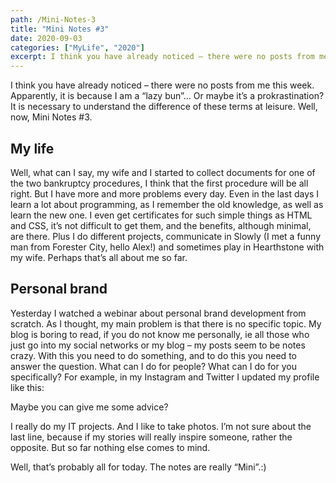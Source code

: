 ```yaml
---
path: /Mini-Notes-3
title: "Mini Notes #3"
date: 2020-09-03
categories: ["MyLife", "2020"]
excerpt: I think you have already noticed – there were no posts from me this week..
---
```


I think you have already noticed – there were no posts from me this week. Apparently, it is because I am a “lazy bun”… Or maybe it’s a prokrastination? It is necessary to understand the difference of these terms at leisure.
Well, now, Mini Notes #3.

## My life

Well, what can I say, my wife and I started to collect documents for one of the two bankruptcy procedures, I think that the first procedure will be all right. But I have more and more problems every day.
Even in the last days I learn a lot about programming, as I remember the old knowledge, as well as learn the new one. I even get certificates for such simple things as HTML and CSS, it’s not difficult to get them, and the benefits, although minimal, are there.
Plus I do different projects, communicate in Slowly (I met a funny man from Forester City, hello Alex!) and sometimes play in Hearthstone with my wife.
Perhaps that’s all about me so far.

## Personal brand

Yesterday I watched a webinar about personal brand development from scratch. As I thought, my main problem is that there is no specific topic. My blog is boring to read, if you do not know me personally, ie all those who just go into my social networks or my blog – my posts seem to be notes crazy. With this you need to do something, and to do this you need to answer the question. What can I do for people? What can I do for you specifically?
For example, in my Instagram and Twitter I updated my profile like this:

Maybe you can give me some advice?

I really do my IT projects. And I like to take photos. I’m not sure about the last line, because if my stories will really inspire someone, rather the opposite. But so far nothing else comes to mind.

Well, that’s probably all for today. The notes are really “Mini”.:)
